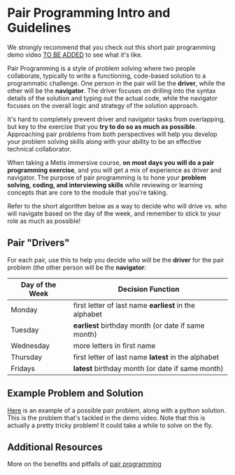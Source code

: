 # Pair Programming Intro and Guidelines

We strongly recommend that you check out this short pair programming demo video [TO BE ADDED]() to see what it's like.

Pair Programming is a style of problem solving where two people collaborate, typically to write a functioning, code-based solution to a programmatic challenge. One person in the pair will be the **driver**, while the other will be the **navigator**. The driver focuses on drilling into the syntax details of the solution and typing out the actual code, while the navigator focuses on the overall logic and strategy of the solution approach. 

It's hard to completely prevent driver and navigator tasks from overlapping, but key to the exercise that you **try to do so as much as possible**. Approaching pair problems from both perspectives will help you develop your problem solving skills along with your ability to be an effective technical collaborator.

When taking a Metis immersive course, **on most days you will do a pair programming exercise**, and you will get a mix of experience as driver and navigator. The purpose of pair programming is to hone your **problem solving, coding, and interviewing skills** while reviewing or learning concepts that are core to the module that you're taking. 

Refer to the short algorithm below as a way to decide who will drive vs. who will navigate based on the day of the week, and remember to stick to your role as much as possible! 

## Pair "Drivers"

For each pair, use this to help you decide who will be the **driver** for the pair problem (the other person will be the **navigator**:

Day of the Week	| Decision Function
--- | ---
Monday | first letter of last name **earliest** in the alphabet
Tuesday | **earliest** birthday month (or date if same month)
Wednesday | more letters in first name
Thursday | first letter of last name **latest** in the alphabet
Fridays | **latest** birthday month (or date if same month)

## Example Problem and Solution

[Here](./demo_pair_problem) is an example of a possible pair problem, along with a python solution. This is the problem that's tackled in the demo video. Note that this is actually a pretty tricky problem! It could take a while to solve on the fly.

## Additional Resources

More on the benefits and pitfalls of [pair programming](https://www.agilealliance.org/glossary/pairing)
